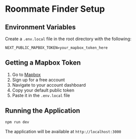 # Roommate Finder Setup

## Environment Variables

Create a `.env.local` file in the root directory with the following:

```
NEXT_PUBLIC_MAPBOX_TOKEN=your_mapbox_token_here
```

## Getting a Mapbox Token

1. Go to [Mapbox](https://www.mapbox.com/)
2. Sign up for a free account
3. Navigate to your account dashboard
4. Copy your default public token
5. Paste it in the `.env.local` file

## Running the Application

```bash
npm run dev
```

The application will be available at `http://localhost:3000` 